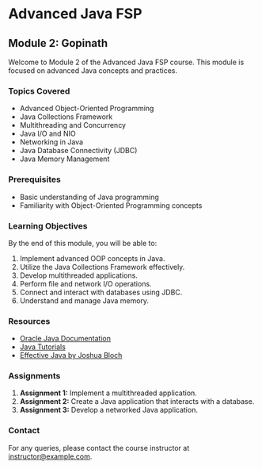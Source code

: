 # Advanced Java FSP

## Module 2: Gopinath

Welcome to Module 2 of the Advanced Java FSP course. This module is focused on advanced Java concepts and practices.

### Topics Covered

- Advanced Object-Oriented Programming
- Java Collections Framework
- Multithreading and Concurrency
- Java I/O and NIO
- Networking in Java
- Java Database Connectivity (JDBC)
- Java Memory Management

### Prerequisites

- Basic understanding of Java programming
- Familiarity with Object-Oriented Programming concepts

### Learning Objectives

By the end of this module, you will be able to:

1. Implement advanced OOP concepts in Java.
2. Utilize the Java Collections Framework effectively.
3. Develop multithreaded applications.
4. Perform file and network I/O operations.
5. Connect and interact with databases using JDBC.
6. Understand and manage Java memory.

### Resources

- [Oracle Java Documentation](https://docs.oracle.com/javase/8/docs/)
- [Java Tutorials](https://docs.oracle.com/javase/tutorial/)
- [Effective Java by Joshua Bloch](https://www.oreilly.com/library/view/effective-java/9780134686097/)

### Assignments

1. **Assignment 1:** Implement a multithreaded application.
2. **Assignment 2:** Create a Java application that interacts with a database.
3. **Assignment 3:** Develop a networked Java application.

### Contact

For any queries, please contact the course instructor at [instructor@example.com](mailto:instructor@example.com).
